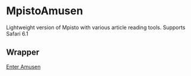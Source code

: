 # MpistoAmusen
Lightweight version of Mpisto with various article reading tools. Supports Safari 6.1
## Wrapper

[Enter Amusen](https://awikia.github.io/MpistoAmusen/Amusen.html)
